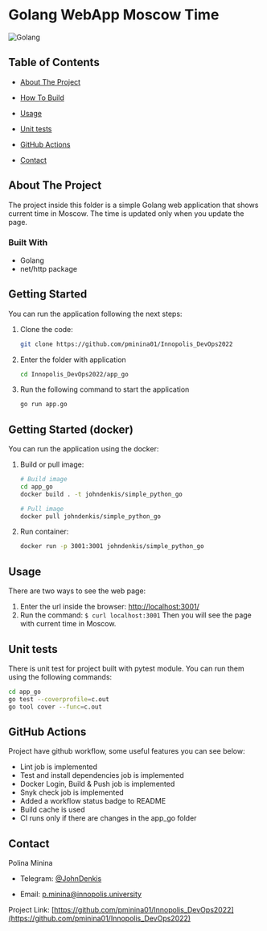 # Golang WebApp Moscow Time
![Golang](https://github.com/pminina01/Innopolis_DevOps2022/actions/workflows/go.yml/badge.svg)

## Table of Contents

* [About The Project](#about-the-project)

* [How To Build](#getting-started)

* [Usage](#usage)

* [Unit tests](#unit-tests)

* [GitHub Actions](#github-actions)

* [Contact](#contact)

## About The Project

The project inside this folder is a simple Golang web application that shows current time in Moscow. The time is updated only when you update the page.

### Built With

* Golang
* net/http package

## Getting Started

You can run the application following the next steps:

1. Clone the code:

    ```bash
    git clone https://github.com/pminina01/Innopolis_DevOps2022
    ```

2. Enter the folder with application

    ```bash
    cd Innopolis_DevOps2022/app_go
    ```

3. Run the following command to start the application

   ```bash
   go run app.go
   ```
   
## Getting Started (docker)

You can run the application using the docker:

1. Build or pull image:

   ```bash
   # Build image
   cd app_go
   docker build . -t johndenkis/simple_python_go
   ```

   ```bash
   # Pull image
   docker pull johndenkis/simple_python_go
   ```

2. Run container:

   ```bash
   docker run -p 3001:3001 johndenkis/simple_python_go
   ```

## Usage

There are two ways to see the web page:

1. Enter the url inside the browser: <http://localhost:3001/>
2. Run the command: `$ curl localhost:3001`
   Then you will see the page with current time in Moscow.

## Unit tests
There is unit test for project built with pytest module. You can run them using the following commands:
```bash
cd app_go
go test --coverprofile=c.out
go tool cover --func=c.out
```

## GitHub Actions

Project have github workflow, some useful features you can see below:
* Lint job is implemented
* Test and install dependencies job is implemented
* Docker Login, Build & Push job is implemented
* Snyk check job is implemented
* Added a workflow status badge to README
* Build cache is used
* CI runs only if there are changes in the app_go folder

## Contact

Polina Minina

* Telegram: [@JohnDenkis](https://t.me/JohnDenkis)

* Email: p.minina@innopolis.university

Project Link: [https://github.com/pminina01/Innopolis_DevOps2022](https://github.com/pminina01/Innopolis_DevOps2022)
